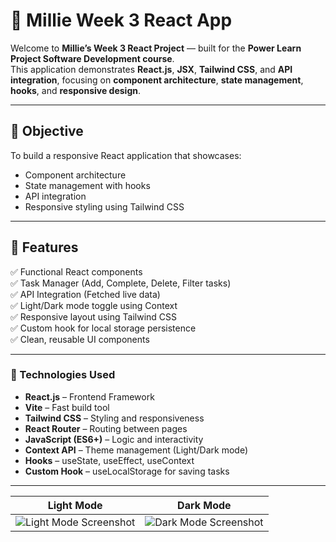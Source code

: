 # 🌸 Millie Week 3 React App

Welcome to **Millie’s Week 3 React Project** — built for the **Power Learn Project Software Development course**.  
This application demonstrates **React.js**, **JSX**, **Tailwind CSS**, and **API integration**, focusing on **component architecture**, **state management**, **hooks**, and **responsive design**.

---

## 🎯 Objective

To build a responsive React application that showcases:
- Component architecture  
- State management with hooks  
- API integration  
- Responsive styling using Tailwind CSS  

---

## 🚀 Features

✅ Functional React components  
✅ Task Manager (Add, Complete, Delete, Filter tasks)  
✅ API Integration (Fetched live data)  
✅ Light/Dark mode toggle using Context  
✅ Responsive layout using Tailwind CSS  
✅ Custom hook for local storage persistence  
✅ Clean, reusable UI components  

---

### 🧠 Technologies Used
- **React.js** – Frontend Framework  
- **Vite** – Fast build tool  
- **Tailwind CSS** – Styling and responsiveness  
- **React Router** – Routing between pages  
- **JavaScript (ES6+)** – Logic and interactivity  
- **Context API** – Theme management (Light/Dark mode)  
- **Hooks** – useState, useEffect, useContext  
- **Custom Hook** – useLocalStorage for saving tasks  

---

| Light Mode | Dark Mode |
|-------------|------------|
| ![Light Mode Screenshot](screenshot-light.png) | ![Dark Mode Screenshot](screenshot-dark.png) |